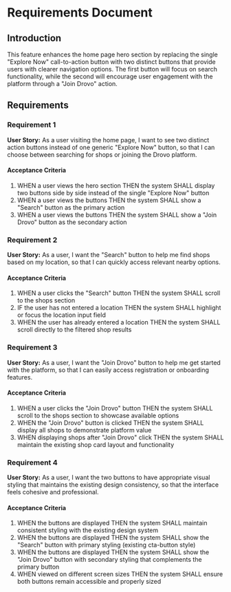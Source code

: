 # Requirements Document

## Introduction

This feature enhances the home page hero section by replacing the single "Explore Now" call-to-action button with two distinct buttons that provide users with clearer navigation options. The first button will focus on search functionality, while the second will encourage user engagement with the platform through a "Join Drovo" action.

## Requirements

### Requirement 1

**User Story:** As a user visiting the home page, I want to see two distinct action buttons instead of one generic "Explore Now" button, so that I can choose between searching for shops or joining the Drovo platform.

#### Acceptance Criteria

1. WHEN a user views the hero section THEN the system SHALL display two buttons side by side instead of the single "Explore Now" button
2. WHEN a user views the buttons THEN the system SHALL show a "Search" button as the primary action
3. WHEN a user views the buttons THEN the system SHALL show a "Join Drovo" button as the secondary action

### Requirement 2

**User Story:** As a user, I want the "Search" button to help me find shops based on my location, so that I can quickly access relevant nearby options.

#### Acceptance Criteria

1. WHEN a user clicks the "Search" button THEN the system SHALL scroll to the shops section
2. IF the user has not entered a location THEN the system SHALL highlight or focus the location input field
3. WHEN the user has already entered a location THEN the system SHALL scroll directly to the filtered shop results

### Requirement 3

**User Story:** As a user, I want the "Join Drovo" button to help me get started with the platform, so that I can easily access registration or onboarding features.

#### Acceptance Criteria

1. WHEN a user clicks the "Join Drovo" button THEN the system SHALL scroll to the shops section to showcase available options
2. WHEN the "Join Drovo" button is clicked THEN the system SHALL display all shops to demonstrate platform value
3. WHEN displaying shops after "Join Drovo" click THEN the system SHALL maintain the existing shop card layout and functionality

### Requirement 4

**User Story:** As a user, I want the two buttons to have appropriate visual styling that maintains the existing design consistency, so that the interface feels cohesive and professional.

#### Acceptance Criteria

1. WHEN the buttons are displayed THEN the system SHALL maintain consistent styling with the existing design system
2. WHEN the buttons are displayed THEN the system SHALL show the "Search" button with primary styling (existing cta-button style)
3. WHEN the buttons are displayed THEN the system SHALL show the "Join Drovo" button with secondary styling that complements the primary button
4. WHEN viewed on different screen sizes THEN the system SHALL ensure both buttons remain accessible and properly sized
